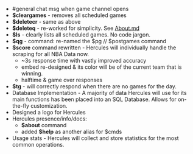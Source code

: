 - #general chat msg when game channel opens
- **$cleargames** - removes all scheduled games
- **$deletecr** - same as above
- **$deleteq** - re-worked for simplicity. See [About.md](https://github.com/fearandesire/Hercules/blob/main/About.md)
- **$ls** - clearly lists all scheduled games. No code jargon.
- **$qg** - command: re-named the $pg // $postgames command
- **$score** command rewritten - Hercules will individually handle the scraping for all NBA Data now.
  - ~3s response time with vastly improved accuracy
  - embed re-designed & its color will be of the current team that is winning.
  - halftime & game over responses
- **$tg** - will correctly respond when there are no games for the day.
- Database Implementation - A majority of data Hercules will use for its main functions has been placed into an SQL Database. Allows for on-the-fly customization.
- Designed a logo for Hercules
- Hercules presence/info/docs:
  - **$about** command
  - added **$help** as another alias for $cmds
- Usage stats - Hercules will collect and store statistics for the most common operations.


